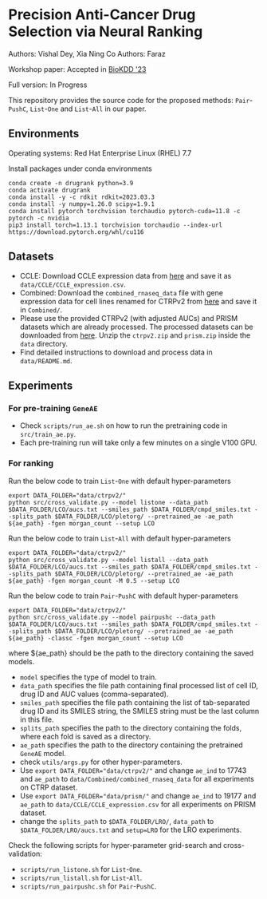 # Precision Anti-Cancer Drug Selection via Neural Ranking

Authors: Vishal Dey, Xia Ning
Co Authors: Faraz


Workshop paper: Accepted in [BioKDD '23](https://biokdd.org/biokdd23/index.html)

Full version: In Progress

This repository provides the source code for the proposed methods: $\mathtt{Pair\text{-}PushC}$, $\mathtt{List\text{-}One}$ and $\mathtt{List\text{-}All}$ in our paper.

## Environments
Operating systems: Red Hat Enterprise Linux (RHEL) 7.7

Install packages under conda environments
```
conda create -n drugrank python=3.9
conda activate drugrank
conda install -y -c rdkit rdkit=2023.03.3
conda install -y numpy=1.26.0 scipy=1.9.1
conda install pytorch torchvision torchaudio pytorch-cuda=11.8 -c pytorch -c nvidia
pip3 install torch=1.13.1 torchvision torchaudio --index-url https://download.pytorch.org/whl/cu116
````

## Datasets
- CCLE: Download CCLE expression data from [here](https://ndownloader.figshare.com/files/34008404) and save it as `data/CCLE/CCLE_expression.csv`.
- Combined: Download the `combined_rnaseq_data` file with gene expression data for cell lines renamed for CTRPv2 from [here](https://modac.cancer.gov/assetDetails?dme_data_id=NCI-DME-MS01-8088592) and save it in `Combined/`.
- Please use the provided CTRPv2 (with adjusted AUCs) and PRISM datasets which are already processed. The processed datasets can be downloaded from [here](https://drive.google.com/drive/folders/1_w3_FSB0V4gzIdqku2enNfJIDeM5_pyO?usp=sharing). Unzip the `ctrpv2.zip` and `prism.zip` inside the `data` directory.
- Find detailed instructions to download and process data in `data/README.md`.

## Experiments

### For pre-training $\mathtt{GeneAE}$

- Check `scripts/run_ae.sh` on how to run the pretraining code in `src/train_ae.py`.
- Each pre-training run will take only a few minutes on a single V100 GPU.

### For ranking 
Run the below code to train $\mathtt{List\text{-}One}$ with default hyper-parameters

```
export DATA_FOLDER="data/ctrpv2/"
python src/cross_validate.py --model listone --data_path $DATA_FOLDER/LCO/aucs.txt --smiles_path $DATA_FOLDER/cmpd_smiles.txt --splits_path $DATA_FOLDER/LCO/pletorg/ --pretrained_ae -ae_path ${ae_path} -fgen morgan_count --setup LCO
```

Run the below code to train $\mathtt{List\text{-}All}$ with default hyper-parameters

```
export DATA_FOLDER="data/ctrpv2/"
python src/cross_validate.py --model listall --data_path $DATA_FOLDER/LCO/aucs.txt --smiles_path $DATA_FOLDER/cmpd_smiles.txt --splits_path $DATA_FOLDER/LCO/pletorg/ --pretrained_ae -ae_path ${ae_path} -fgen morgan_count -M 0.5 --setup LCO
```

Run the below code to train $\mathtt{Pair\text{-}PushC}$ with default hyper-parameters

```
export DATA_FOLDER="data/ctrpv2/"
python src/cross_validate.py --model pairpushc --data_path $DATA_FOLDER/LCO/aucs.txt --smiles_path $DATA_FOLDER/cmpd_smiles.txt --splits_path $DATA_FOLDER/LCO/pletorg/ --pretrained_ae -ae_path ${ae_path} -classc -fgen morgan_count --setup LCO
```
where ${ae_path} should be the path to the directory containing the saved models.

- `model` specifies the type of model to train.
- `data_path` specifies the file path containing final processed list of cell ID, drug ID and AUC values (comma-separated).
- `smiles_path` specifies the file path containing the list of tab-separated drug ID and its SMILES string, the SMILES string must be the last column in this file. 
- `splits_path` specifies the path to the directory containing the folds, where each fold is saved as a directory.
- `ae_path` specifies the path to the directory containing the pretrained $\mathtt{GeneAE}$ model.
- check `utils/args.py` for other hyper-parameters.
- Use `export DATA_FOLDER="data/ctrpv2/"` and change `ae_ind` to 17743 and `ae_path` to `data/Combined/combined_rnaseq_data` for all experiments on CTRP dataset.
- Use `export DATA_FOLDER="data/prism/"` and change `ae_ind` to 19177 and `ae_path` to `data/CCLE/CCLE_expression.csv` for all experiments on PRISM dataset.
- change the `splits_path` to `$DATA_FOLDER/LRO/`, `data_path` to `$DATA_FOLDER/LRO/aucs.txt` and `setup=LRO` for the LRO experiments.

Check the following scripts for hyper-parameter grid-search and cross-validation:
- `scripts/run_listone.sh` for $\mathtt{List\text{-}One}$.
- `scripts/run_listall.sh` for $\mathtt{List\text{-}All}$.
- `scripts/run_pairpushc.sh` for $\mathtt{Pair\text{-}PushC}$.
